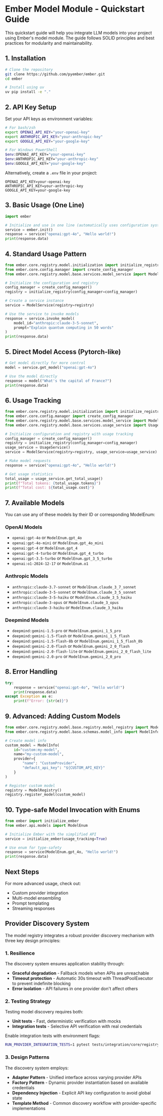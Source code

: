 # Ember Model Module - Quickstart Guide

This quickstart guide will help you integrate LLM models into your project using Ember's model module. The guide follows SOLID principles and best practices for modularity and maintainability.

## 1. Installation

```bash
# Clone the repository
git clone https://github.com/pyember/ember.git
cd ember

# Install using uv
uv pip install -e "."
```

## 2. API Key Setup

Set your API keys as environment variables:

```bash
# For bash/zsh
export OPENAI_API_KEY="your-openai-key"
export ANTHROPIC_API_KEY="your-anthropic-key"
export GOOGLE_API_KEY="your-google-key"

# For Windows PowerShell
$env:OPENAI_API_KEY="your-openai-key"
$env:ANTHROPIC_API_KEY="your-anthropic-key"
$env:GOOGLE_API_KEY="your-google-key"
```

Alternatively, create a `.env` file in your project:

```env
OPENAI_API_KEY=your-openai-key
ANTHROPIC_API_KEY=your-anthropic-key
GOOGLE_API_KEY=your-google-key
```

## 3. Basic Usage (One Line)

```python
import ember

# Initialize and use in one line (automatically uses configuration system)
service = ember.init()
response = service("openai:gpt-4o", "Hello world!")
print(response.data)
```

## 4. Standard Usage Pattern

```python
from ember.core.registry.model.initialization import initialize_registry
from ember.core.config.manager import create_config_manager
from ember.core.registry.model.base.services.model_service import ModelService

# Initialize the configuration and registry
config_manager = create_config_manager()
registry = initialize_registry(config_manager=config_manager)

# Create a service instance
service = ModelService(registry=registry)

# Use the service to invoke models
response = service.invoke_model(
    model_id="anthropic:claude-3-5-sonnet", 
    prompt="Explain quantum computing in 50 words"
)
print(response.data)
```

## 5. Direct Model Access (Pytorch-like)

```python
# Get model directly for more control
model = service.get_model("openai:gpt-4o")

# Use the model directly
response = model("What's the capital of France?")
print(response.data)
```

## 6. Usage Tracking

```python
from ember.core.registry.model.initialization import initialize_registry
from ember.core.config.manager import create_config_manager
from ember.core.registry.model.base.services.model_service import ModelService
from ember.core.registry.model.base.services.usage_service import UsageService

# Initialize configuration and registry with usage tracking
config_manager = create_config_manager()
registry = initialize_registry(config_manager=config_manager)
usage_service = UsageService()
service = ModelService(registry=registry, usage_service=usage_service)

# Make model requests
response = service("openai:gpt-4o", "Hello world!")

# Get usage statistics
total_usage = usage_service.get_total_usage()
print(f"Total tokens: {total_usage.tokens}")
print(f"Total cost: ${total_usage.cost}")
```

## 7. Available Models

You can use any of these models by their ID or corresponding ModelEnum:

### OpenAI Models
- `openai:gpt-4o` or `ModelEnum.gpt_4o`
- `openai:gpt-4o-mini` or `ModelEnum.gpt_4o_mini`
- `openai:gpt-4` or `ModelEnum.gpt_4`
- `openai:gpt-4-turbo` or `ModelEnum.gpt_4_turbo`
- `openai:gpt-3.5-turbo` or `ModelEnum.gpt_3_5_turbo`
- `openai:o1-2024-12-17` or `ModelEnum.o1`

### Anthropic Models
- `anthropic:claude-3.7-sonnet` or `ModelEnum.claude_3_7_sonnet`
- `anthropic:claude-3-5-sonnet` or `ModelEnum.claude_3_5_sonnet`
- `anthropic:claude-3-5-haiku` or `ModelEnum.claude_3_5_haiku`
- `anthropic:claude-3-opus` or `ModelEnum.claude_3_opus`
- `anthropic:claude-3-haiku` or `ModelEnum.claude_3_haiku`

### Deepmind Models
- `deepmind:gemini-1.5-pro` or `ModelEnum.gemini_1_5_pro`
- `deepmind:gemini-1.5-flash` or `ModelEnum.gemini_1_5_flash`
- `deepmind:gemini-1.5-flash-8b` or `ModelEnum.gemini_1_5_flash_8b`
- `deepmind:gemini-2.0-flash` or `ModelEnum.gemini_2_0_flash`
- `deepmind:gemini-2.0-flash-lite` or `ModelEnum.gemini_2_0_flash_lite`
- `deepmind:gemini-2.0-pro` or `ModelEnum.gemini_2_0_pro`

## 8. Error Handling

```python
try:
    response = service("openai:gpt-4o", "Hello world!")
    print(response.data)
except Exception as e:
    print(f"Error: {str(e)}")
```

## 9. Advanced: Adding Custom Models

```python
from ember.core.registry.model.base.registry.model_registry import ModelRegistry
from ember.core.registry.model.base.schemas.model_info import ModelInfo

# Create model info
custom_model = ModelInfo(
    id="custom:my-model",
    name="my-custom-model",
    provider={
        "name": "CustomProvider",
        "default_api_key": "${CUSTOM_API_KEY}"
    }
)

# Register custom model
registry = ModelRegistry()
registry.register_model(custom_model)
```

## 10. Type-safe Model Invocation with Enums

```python
from ember import initialize_ember
from ember.api.models import ModelEnum

# Initialize Ember with the simplified API
service = initialize_ember(usage_tracking=True)

# Use enum for type-safety
response = service(ModelEnum.gpt_4o, "Hello world!")
print(response.data)
```

## Next Steps

For more advanced usage, check out:
- Custom provider integration
- Multi-model ensembling
- Prompt templating
- Streaming responses

## Provider Discovery System

The model registry integrates a robust provider discovery mechanism with three key design principles:

### 1. Resilience

The discovery system ensures application stability through:
- **Graceful degradation** - Fallback models when APIs are unreachable
- **Timeout protection** - Automatic 30s timeout with ThreadPoolExecutor to prevent indefinite blocking
- **Error isolation** - API failures in one provider don't affect others

### 2. Testing Strategy

Testing model discovery requires both:
- **Unit tests** - Fast, deterministic verification with mocks
- **Integration tests** - Selective API verification with real credentials

Enable integration tests with environment flags:
```bash
RUN_PROVIDER_INTEGRATION_TESTS=1 pytest tests/integration/core/registry/test_provider_discovery.py -v
```

### 3. Design Patterns

The discovery system employs:
- **Adapter Pattern** - Unified interface across varying provider APIs
- **Factory Pattern** - Dynamic provider instantiation based on available credentials
- **Dependency Injection** - Explicit API key configuration to avoid global state
- **Template Method** - Common discovery workflow with provider-specific implementations